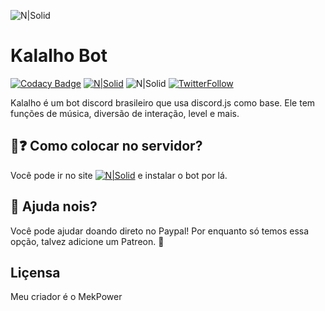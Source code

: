
![N|Solid](https://i.imgur.com/qSCkIFc.png)
# Kalalho Bot

[![Codacy Badge](https://api.codacy.com/project/badge/Grade/645211769131472ca2463e5d2f7e6d70)](https://app.codacy.com/app/dtayrone1/kalalhobot?utm_source=github.com&utm_medium=referral&utm_content=mekpower/kalalhobot&utm_campaign=Badge_Grade_Dashboard)
[![N|Solid](https://discordapp.com/api/guilds/330332382362337281/embed.png)](https://discord.gg/q9zpY3h) ![N|Solid](https://img.shields.io/badge/Criador-MekPower-blue.svg) [![TwitterFollow](https://img.shields.io/twitter/follow/mek_power.svg?style=social&label=Follow)](https://twitter.com/mek_power)

     

Kalalho é um bot discord brasileiro que usa discord.js como base. Ele tem funções de música, diversão de interação, level e mais.

## 🤔❓ Como colocar no servidor?

  Você pode ir no site [![N|Solid](https://img.shields.io/badge/discordbots-.org-%2342adf4.svg)](discordbots.org) e instalar o bot por lá.

## 👏 Ajuda nois?

Você pode ajudar doando direto no Paypal! Por enquanto só temos essa opção, talvez adicione um Patreon. 🤷

## Liçensa

Meu criador é o MekPower